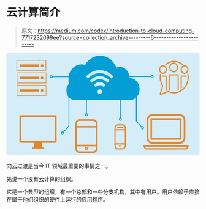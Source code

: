 # 云计算简介

> 原文：<https://medium.com/codex/introduction-to-cloud-computing-7717232099ee?source=collection_archive---------6----------------------->

![](img/18857f49d2a08c8665845aca5bcae244.png)

向云过渡是当今 IT 领域最重要的事情之一。

先说一个没有云计算的组织。

它是一个典型的组织，有一个总部和一些分支机构，其中有用户。用户依赖于直接在属于他们组织的硬件上运行的应用程序。